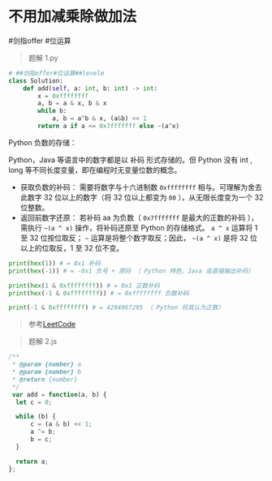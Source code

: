 
# 不用加减乘除做加法

 #剑指offer  #位运算

> 题解 1.py

```.py
# ##剑指offer#位运算##levelm
class Solution:
    def add(self, a: int, b: int) -> int:
        x = 0xffffffff
        a, b = a & x, b & x
        while b:
            a, b = a^b & x, (a&b) << 1
        return a if a <= 0x7fffffff else ~(a^x)

```


Python 负数的存储：

Python，Java 等语言中的数字都是以 补码 形式存储的。但 Python 没有 int , long 等不同长度变量，即在编程时无变量位数的概念。

* 获取负数的补码： 需要将数字与十六进制数 `0xffffffff` 相与。可理解为舍去此数字 32 位以上的数字（将 32 位以上都变为 `00` ），从无限长度变为一个 32 位整数。
* 返回前数字还原： 若补码 aa 为负数（ `0x7fffffff` 是最大的正数的补码 ），需执行 `~(a ^ x)` 操作，将补码还原至 Python 的存储格式。 `a ^ x` 运算将 1 至 32 位按位取反； `~` 运算是将整个数字取反；因此， `~(a ^ x)` 是将 32 位以上的位取反，1 至 32 位不变。

```py
print(hex(1)) # = 0x1 补码
print(hex(-1)) # = -0x1 负号 + 原码 （ Python 特色，Java 会直接输出补码）

print(hex(1 & 0xffffffff)) # = 0x1 正数补码
print(hex(-1 & 0xffffffff)) # = 0xffffffff 负数补码

print(-1 & 0xffffffff) # = 4294967295 （ Python 将其认为正数）
```

> 参考[LeetCode](https://leetcode-cn.com/problems/bu-yong-jia-jian-cheng-chu-zuo-jia-fa-lcof/solution/mian-shi-ti-65-bu-yong-jia-jian-cheng-chu-zuo-ji-7/)



> 题解 2.js

```.js
/**
 * @param {number} a
 * @param {number} b
 * @return {number}
 */
 var add = function(a, b) {
  let c = 0;

  while (b) {
      c = (a & b) << 1;
      a ^= b;
      b = c;
  }

  return a;
};

```


